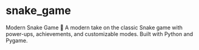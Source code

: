 # snake_game
Modern Snake Game 🐍  A modern take on the classic Snake game with power-ups, achievements, and customizable modes. Built with Python and Pygame.

